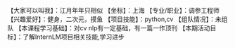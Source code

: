 【大家可以叫我】：江月年年只相似
【坐标】：上海
【专业/职业】：调参工程师
【兴趣爱好】：健身，二次元，摸鱼
【项目技能】：python,cv
【组队情况】：未组队
【本课程学习基础】：对cv nlp有一定基础，有一篇一作顶刊
【本期活动目标】：了解InternLM项目相关技能,学习进步